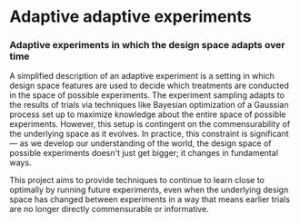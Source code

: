 # Adaptive adaptive experiments
### Adaptive experiments in which the design space adapts over time

A simplified description of an adaptive experiment is a setting in which design space features are used to decide which treatments are conducted in the space of possible experiments. The experiment sampling adapts to the results of trials via techniques like Bayesian optimization of a Gaussian process set up to maximize knowledge about the entire space of possible experiments. However, this setup is contingent on the commensurability of the underlying space as it evolves. In practice, this constraint is significant — as we develop our understanding of the world, the design space of possible experiments doesn't just get bigger; it changes in fundamental ways. 

This project aims to provide techniques to continue to learn close to optimally by running future experiments, even when the underlying design space has changed between experiments in a way that means earlier trials are no longer directly commensurable or informative.
